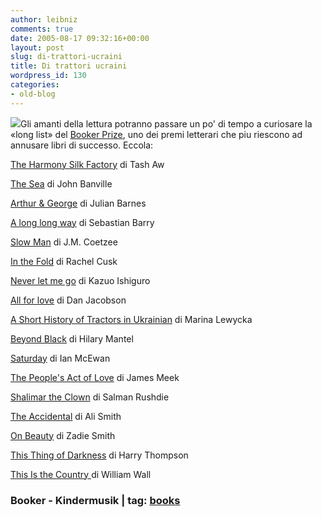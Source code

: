 ```yaml
---
author: leibniz
comments: true
date: 2005-08-17 09:32:16+00:00
layout: post
slug: di-trattori-ucraini
title: Di trattori ucraini
wordpress_id: 130
categories:
- old-blog
---
```


![](http://www.kindermusik.com/kids/images/tractor.gif)Gli amanti della lettura potranno passare un po' di tempo a curiosare la  «long list» del [Booker Prize](http://www.themanbookerprize.com/2005prize/longlist.php), uno dei premi letterari che piu riescono ad annusare libri di successo. Eccola:  

  

[The Harmony Silk Factory](http://www.amazon.com/exec/obidos/ASIN/157322300X/ref=nosim/edazzlenet-20/102-2773527-0343304?dev-t=08FC0AFA9SSP0BEHY8G2) di Tash Aw  

[The Sea](http://www.amazon.com/exec/obidos/ASIN/0330483285/qid=1124043182/sr=2-1/ref=pd_bbs_b_2_1/102-2773527-0343304) di John Banville  

[Arthur & George](http://www.amazon.com/exec/obidos/ASIN/030726310X/qid=1124043278/sr=2-1/ref=pd_bbs_b_2_1/102-2773527-0343304) di Julian Barnes  

[A long long way](http://www.amazon.com/exec/obidos/ASIN/0670033804/qid=1124043410/sr=2-1/ref=pd_bbs_b_2_1/102-2773527-0343304) di Sebastian Barry  

[Slow Man](http://www.amazon.com/exec/obidos/ASIN/0670034592/qid=1124043494/sr=2-1/ref=pd_bbs_b_2_1/102-2773527-0343304) di J.M. Coetzee  

[In the Fold](http://www.amazon.com/exec/obidos/ASIN/0316058270/qid=1124043570/sr=2-1/ref=pd_bbs_b_2_1/102-2773527-0343304) di Rachel Cusk  

[Never let me go](http://www.amazon.com/exec/obidos/ASIN/1400043395/qid=1124043627/sr=2-1/ref=pd_bbs_b_2_1/102-2773527-0343304) di Kazuo Ishiguro  

[All for love](http://www.amazon.com/exec/obidos/tg/detail/-/0241142733/qid=1124043769/sr=1-1/ref=sr_1_1/102-2773527-0343304?v=glance&s=books) di Dan Jacobson  

[A Short History of Tractors in Ukrainian](http://www.amazon.com/exec/obidos/ASIN/1594200440/qid=1124043810/sr=2-1/ref=pd_bbs_b_2_1/102-2773527-0343304) di Marina Lewycka  

[Beyond Black](http://www.amazon.com/exec/obidos/ASIN/0805073566/qid=1124043949/sr=2-1/ref=pd_bbs_b_2_1/102-2773527-0343304) di Hilary Mantel  

[Saturday](http://www.amazon.com/exec/obidos/ASIN/0385511809/qid=1124044314/sr=2-1/ref=pd_bbs_b_2_1/102-2773527-0343304) di Ian McEwan  

[The People's Act of Love](http://www.amazon.com/exec/obidos/ASIN/1841957305/qid=1124044383/sr=2-1/ref=pd_bbs_b_2_1/102-2773527-0343304) di James Meek  

[Shalimar the Clown](http://www.amazon.com/exec/obidos/ASIN/0679463356/qid=1124044437/sr=2-1/ref=pd_bbs_b_2_1/102-2773527-0343304) di Salman Rushdie  

[The Accidental](http://www.amazon.com/exec/obidos/ASIN/0375422250/qid=1124044484/sr=2-3/ref=pd_bbs_b_2_3/102-2773527-0343304) di Ali Smith  

[On Beauty](http://www.amazon.com/exec/obidos/ASIN/1594200637/qid=1124044521/sr=2-1/ref=pd_bbs_b_2_1/102-2773527-0343304) di Zadie Smith  

[This Thing of Darkness](http://www.amazon.com/exec/obidos/ASIN/075530280X/qid=1124044551/sr=2-1/ref=pd_bbs_b_2_1/102-2773527-0343304) di Harry Thompson  

[This Is the Country ](http://www.amazon.com/exec/obidos/ASIN/0340822155/qid=1124044559/sr=2-1/ref=pd_bbs_b_2_1/102-2773527-0343304) di William Wall  



### Booker - Kindermusik | tag: [books](http://www.technorati.com/tags/books)

